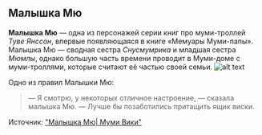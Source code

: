 ## Малышка Мю
**Малышка Мю** — одна из персонажей серии книг про муми-троллей *Туве Янссон*, впервые появляющаяся в книге «Мемуары Муми-папы».
Малышка Мю — сводная сестра *Снусмумрика* и младшая сестра *Мюмлы*, однако большую часть времени проводит в Муми-доме с муми-троллями, которые считают её частью своей семьи.
![alt text](https://sun9-44.userapi.com/c840426/v840426632/76ff5/nlnNIll9SpE.jpg "Малышка Мю")

Одно из правил Малышки Мю:
> — Я смотрю, у некоторых отличное настроение, — сказала малышка Мю. — Лучше бы позаботились притащить ящик виски.

Источник: ["Малышка Мю| Муми Вики"](https://moomin.fandom.com/ru/wiki/%D0%9C%D0%B0%D0%BB%D1%8B%D1%88%D0%BA%D0%B0_%D0%9C%D1%8E)
